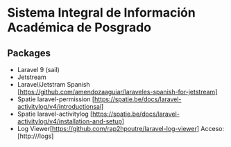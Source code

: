# Sistema Integral de Información Académica de Posgrado

## Packages
* Laravel 9 (sail)
* Jetstream
* Laravel/Jetstram Spanish [https://github.com/amendozaaguiar/laraveles-spanish-for-jetstream]
* Spatie laravel-permission [https://spatie.be/docs/laravel-activitylog/v4/introductionsai]
* Spatie laravel-activitylog [https://spatie.be/docs/laravel-activitylog/v4/installation-and-setup]
* Log Viewer[https://github.com/rap2hpoutre/laravel-log-viewer]
    Acceso: [http://<domain>/logs]
